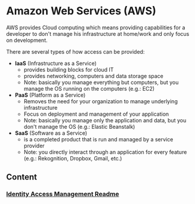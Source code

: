 # Amazon Web Services (AWS)

AWS provides Cloud computing which means providing capabilities for a developer to don't manage his infrastructure at home/work and only focus on development.

There are several types of how access can be provided:
- **IaaS** (Infrastructure as a Service) 
  - provides building blocks for cloud IT
  - provides networking, computers and data storage space
  - Note: basically you manage everything but computers, but you manage the OS running on the computers (e.g.: EC2)
- **PaaS** (Platform as a Service)
  - Removes the need for your organization to manage underlying infrastructure
  - Focus on deployment and management of your application
  - Note: basically you manage only the application and data, but you don't manage the OS (e.g.: Elastic Beanstalk)
- **SaaS** (Software as a Service)
  - is a completed product that is run and managed by a service provider
  - Note: you directly interact through an application for every feature (e.g.: Rekognition, Dropbox, Gmail, etc.)

## Content

### [Identity Access Management Readme](aws-iam.md)